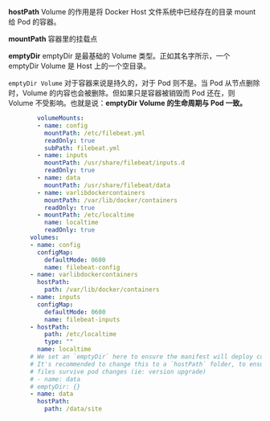 **hostPath** Volume 的作用是将 Docker Host 文件系统中已经存在的目录 mount 给 Pod 的容器。

**mountPath**  容器里的挂载点

**emptyDir** emptyDir 是最基础的 Volume 类型。正如其名字所示，一个 emptyDir Volume 是 Host 上的一个空目录。

`emptyDir Volume` 对于容器来说是持久的，对于 Pod 则不是。当 Pod 从节点删除时，Volume 的内容也会被删除。但如果只是容器被销毁而 Pod 还在，则 Volume 不受影响。也就是说：**emptyDir Volume 的生命周期与 Pod 一致。**



```yaml
        volumeMounts:
        - name: config
          mountPath: /etc/filebeat.yml
          readOnly: true
          subPath: filebeat.yml
        - name: inputs
          mountPath: /usr/share/filebeat/inputs.d
          readOnly: true
        - name: data
          mountPath: /usr/share/filebeat/data
        - name: varlibdockercontainers
          mountPath: /var/lib/docker/containers
          readOnly: true
        - mountPath: /etc/localtime
          name: localtime
          readOnly: true
      volumes:
      - name: config
        configMap:
          defaultMode: 0600
          name: filebeat-config
      - name: varlibdockercontainers
        hostPath:
          path: /var/lib/docker/containers
      - name: inputs
        configMap:
          defaultMode: 0600
          name: filebeat-inputs
      - hostPath:
          path: /etc/localtime
          type: ""
        name: localtime
      # We set an `emptyDir` here to ensure the manifest will deploy correctly.
      # It's recommended to change this to a `hostPath` folder, to ensure internal data
      # files survive pod changes (ie: version upgrade)
      # - name: data
      # emptyDir: {}
      - name: data
        hostPath:
          path: /data/site
```

